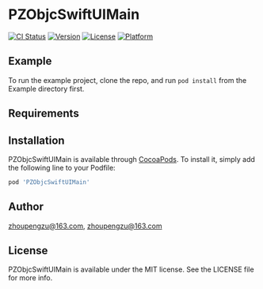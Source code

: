 # PZObjcSwiftUIMain

[![CI Status](https://img.shields.io/travis/zhoupengzu@kanzhun.com/PZObjcSwiftUIMain.svg?style=flat)](https://travis-ci.org/zhoupengzu@kanzhun.com/PZObjcSwiftUIMain)
[![Version](https://img.shields.io/cocoapods/v/PZObjcSwiftUIMain.svg?style=flat)](https://cocoapods.org/pods/PZObjcSwiftUIMain)
[![License](https://img.shields.io/cocoapods/l/PZObjcSwiftUIMain.svg?style=flat)](https://cocoapods.org/pods/PZObjcSwiftUIMain)
[![Platform](https://img.shields.io/cocoapods/p/PZObjcSwiftUIMain.svg?style=flat)](https://cocoapods.org/pods/PZObjcSwiftUIMain)

## Example

To run the example project, clone the repo, and run `pod install` from the Example directory first.

## Requirements

## Installation

PZObjcSwiftUIMain is available through [CocoaPods](https://cocoapods.org). To install
it, simply add the following line to your Podfile:

```ruby
pod 'PZObjcSwiftUIMain'
```

## Author

zhoupengzu@163.com, zhoupengzu@163.com

## License

PZObjcSwiftUIMain is available under the MIT license. See the LICENSE file for more info.
